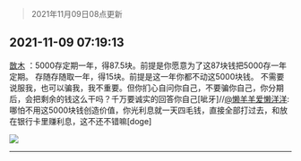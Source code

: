 > 2021年11月09日08点更新
<link rel="stylesheet" href="https://cdn.jsdelivr.net/gh/taotie6/sampleJSON@main/css/photo_show.css">
<meta name="referrer" content="no-referrer" />


 ## 2021-11-09 07:19:13 

 [㪚木](https://www.coolapk.com/feed/31329331?shareKey=YTMxZWI5MWM4ZGNmNjE4OWJkMTY~) ：5000存定期一年，得87.5块。前提是你愿意为了这87块钱把5000存一年定期。
存随存随取一年，得15块。前提是这一年你都不动这5000块钱。
不需要说服我，也可以骗我，我不重要。但你扪心自问你自己，不要骗你自己，你分期后，会把剩余的钱这么干吗<!--break-->？千万要诚实的回答你自己[呲牙]//<a class="feed-link-uname" href="/u/懒羊羊爱懒洋洋">@懒羊羊爱懒洋洋</a>:哪怕不用这5000块钱创造价值，你光利息就一天四毛钱，直接全部打过去，和放在银行卡里赚利息，这不还不错嘛[doge] 

<div class="album">
<img class="img-item" src="http://image.coolapk.com/feed/2019/0515/09/1081091_3748_1897@180x122.gif" />
</div>

 ------- 

